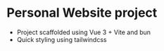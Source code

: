 # Personal Website project
+ Project scaffolded using Vue 3 + Vite and bun
+ Quick styling using tailwindcss

